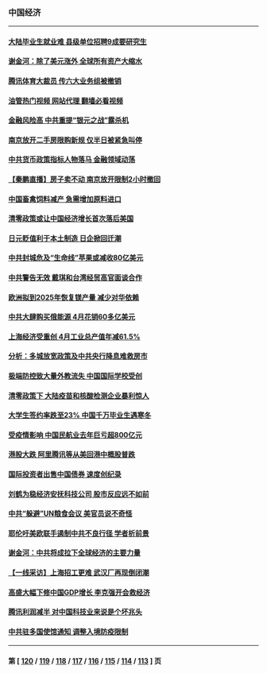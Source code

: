 ### 中国经济
---
#### [大陆毕业生就业难 县级单位招聘9成要研究生](../../pages/ncid283/n13742186.md?05212045) 
#### [谢金河：除了美元涨外 全球所有资产大缩水](../../pages/ncid283/n13742038.md?05212045) 
#### [腾讯体育大裁员 传六大业务组被撤销](../../pages/ncid283/n13742080.md?05212045) 
#### [油管热门视频 网站代理 翻墙必看视频](http://209.222.30.114:81/youtube.html?05212045)
#### [金融风险高 中共重提“银元之战”露杀机](../../pages/ncid283/n13742039.md?05212045) 
#### [南京放开二手房限购新规 仅半日被紧急叫停](../../pages/ncid283/n13741971.md?05212045) 
#### [中共货币政策指标人物落马 金融领域动荡](../../pages/ncid283/n13741950.md?05212045) 
#### [【秦鹏直播】房子卖不动 南京放开限制2小时撤回](../../pages/ncid283/n13741862.md?05212045) 
#### [中国畜禽饲料减产 急需增加原料进口](../../pages/ncid283/n13741776.md?05212045) 
#### [清零政策或让中国经济增长首次落后美国](../../pages/ncid283/n13741818.md?05212045) 
#### [日元贬值利于本土制造 日企掀回迁潮](../../pages/ncid283/n13741770.md?05212045) 
#### [中共封城危及“生命线”苹果或减收80亿美元](../../pages/ncid283/n13741762.md?05212045) 
#### [中共警告无效 戴琪和台湾经贸高官面谈合作](../../pages/ncid283/n13741718.md?05212045) 
#### [欧洲拟到2025年恢复镁产量 减少对华依赖](../../pages/ncid283/n13741694.md?05212045) 
#### [中共大肆购买俄能源 4月花销60多亿美元](../../pages/ncid283/n13741698.md?05212045) 
#### [上海经济受重创 4月工业总产值年减61.5%](../../pages/ncid283/n13741423.md?05212045) 
#### [分析：多城放宽政策及中共央行降息难救房市](../../pages/ncid283/n13741415.md?05212045) 
#### [极端防控致大量外教流失 中国国际学校受创](../../pages/ncid283/n13741383.md?05212045) 
#### [清零政策下 大陆疫苗和核酸检测企业暴利惊人](../../pages/ncid283/n13741225.md?05212045) 
#### [大学生签约率跌至23% 中国千万毕业生遇寒冬](../../pages/ncid283/n13741056.md?05212045) 
#### [受疫情影响 中国民航业去年巨亏超800亿元](../../pages/ncid283/n13741096.md?05212045) 
#### [港股大跌 阿里腾讯等从美回港中概股普跌](../../pages/ncid283/n13741060.md?05212045) 
#### [国际投资者出售中国债券 速度创纪录](../../pages/ncid283/n13740982.md?05212045) 
#### [刘鹤为稳经济安抚科技公司 股市反应远不如前](../../pages/ncid283/n13740881.md?05212045) 
#### [中共“躲避”UN粮食会议 美官员说不奇怪](../../pages/ncid283/n13740742.md?05212045) 
#### [耶伦吁美欧联手遏制中共不良行径 学者析前景](../../pages/ncid283/n13740600.md?05212045) 
#### [谢金河：中共将成拉下全球经济的主要力量](../../pages/ncid283/n13740547.md?05212045) 
#### [【一线采访】上海招工更难 武汉厂再现倒闭潮](../../pages/ncid283/n13740187.md?05212045) 
#### [高盛大幅下修中国GDP增长 李克强开会救经济](../../pages/ncid283/n13739993.md?05212045) 
#### [腾讯利润减半 对中国科技业来说是个坏兆头](../../pages/ncid283/n13740093.md?05212045) 
#### [中共驻多国使馆通知 调整入境防疫限制](../../pages/ncid283/n13739965.md?05212045) 

---
#### 第 [ [120](./120.md?05212045) / [119](./119.md?05212045) / [118](./118.md?05212045) / [117](./117.md?05212045) / [116](./116.md?05212045) / [115](./115.md?05212045) / [114](./114.md?05212045) / [113](./113.md?05212045) ] 页
